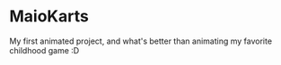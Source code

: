 # MaioKarts
My first animated project, and what's better than animating my favorite childhood game :D

